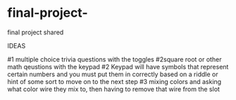 # final-project-
final project shared



IDEAS

#1 multiple choice trivia questions with the toggles #2square root or other math qeustions with the keypad 
#2 Keypad will have symbols that represent certain numbers and you must put them in correctly based on a riddle or hint of some sort to move on to the next step 
#3 mixing colors and asking what color wire they mix to, then having to remove that wire from the slot


